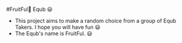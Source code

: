 #FruitFul🍎 Equb 😃
- This project aims to make a random choice from a group of Equb Takers. I hope you will have fun 😃
- The Equb's name is FruitFul. 😃
